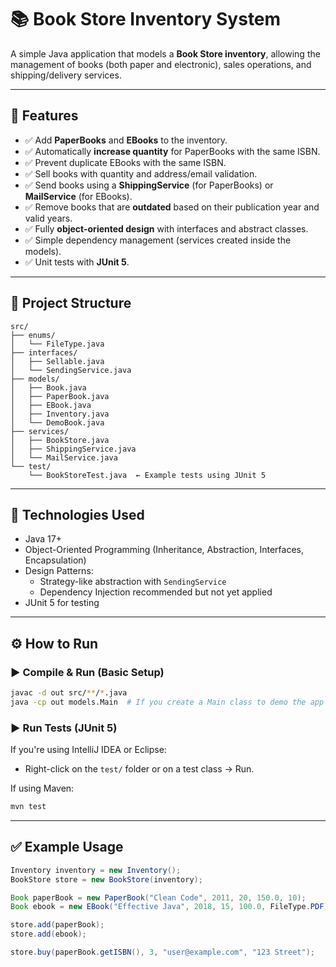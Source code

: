 # 📚 Book Store Inventory System

A simple Java application that models a **Book Store inventory**, allowing the management of books (both paper and electronic), sales operations, and shipping/delivery services.

---

## 🚀 Features

- ✅ Add **PaperBooks** and **EBooks** to the inventory.
- ✅ Automatically **increase quantity** for PaperBooks with the same ISBN.
- ✅ Prevent duplicate EBooks with the same ISBN.
- ✅ Sell books with quantity and address/email validation.
- ✅ Send books using a **ShippingService** (for PaperBooks) or **MailService** (for EBooks).
- ✅ Remove books that are **outdated** based on their publication year and valid years.
- ✅ Fully **object-oriented design** with interfaces and abstract classes.
- ✅ Simple dependency management (services created inside the models).
- ✅ Unit tests with **JUnit 5**.

---

## 🔧 Project Structure

```
src/
├── enums/
│   └── FileType.java
├── interfaces/
│   ├── Sellable.java
│   └── SendingService.java
├── models/
│   ├── Book.java
│   ├── PaperBook.java
│   ├── EBook.java
│   ├── Inventory.java
│   └── DemoBook.java
├── services/
│   ├── BookStore.java
│   ├── ShippingService.java
│   └── MailService.java
└── test/
    └── BookStoreTest.java  ← Example tests using JUnit 5
```

---

## 🔨 Technologies Used

- Java 17+
- Object-Oriented Programming (Inheritance, Abstraction, Interfaces, Encapsulation)
- Design Patterns:
  - Strategy-like abstraction with `SendingService`
  - Dependency Injection recommended but not yet applied
- JUnit 5 for testing

---

## ⚙️ How to Run

### ▶️ Compile & Run (Basic Setup)

```bash
javac -d out src/**/*.java
java -cp out models.Main  # If you create a Main class to demo the app
```

### ▶️ Run Tests (JUnit 5)

If you're using IntelliJ IDEA or Eclipse:

- Right-click on the `test/` folder or on a test class → Run.

If using Maven:

```bash
mvn test
```

---

## ✅ Example Usage

```java
Inventory inventory = new Inventory();
BookStore store = new BookStore(inventory);

Book paperBook = new PaperBook("Clean Code", 2011, 20, 150.0, 10);
Book ebook = new EBook("Effective Java", 2018, 15, 100.0, FileType.PDF);

store.add(paperBook);
store.add(ebook);

store.buy(paperBook.getISBN(), 3, "user@example.com", "123 Street");
```




